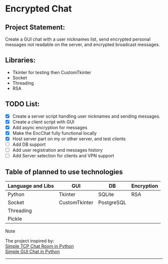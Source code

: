 ﻿# Encrypted Chat

## Project Statement:

Create a GUI chat with a user nicknames list, send encrypted personal messages not readable on the server, and encrypted broadcast messages.

## Libraries:

- Tkinter for testing then CustomTkinter
- Socket
- Threading
- RSA

## TODO List:

- [x] Create a server script handling user nicknames and sending messages.
- [x] Create a client script with GUI
- [x] Add async encryption for messages
- [x] Make the EncChat fully functional locally
- [x] Host server part on my or other server, and test clients
- [ ] Add DB support
- [ ] Add user registration and messages history
- [ ] Add Server selection for clients and VPN support

## Table of planned to use technologies

| Language and Libs | GUI | DB | Encryption |
| --------------- | --------------- | --------------- | -------------- |
| Python | Tkinter | SQLite | RSA |
| Socket | CustomTkinter | PostgreSQL |  |
| Threading |  |  |  |
| Pickle |  |  |  |


> [!Note]
> The project inspired by:  
> [Simple TCP Chat Room in Python](https://www.youtube.com/watch?v=3UOyky9sEQY&t)  
> [Simple GUI Chat in Python](https://www.youtube.com/watch?v=sopNW98CRag&t)  

---
